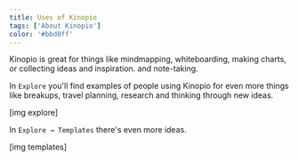 ```yaml
---
title: Uses of Kinopio
tags: ['About Kinopio']
color: '#bbd0ff'
---
```


Kinopio is great for things like mindmapping, whiteboarding, making charts, or collecting ideas and inspiration. and note-taking.

In `Explore` you'll find examples of people using Kinopio for even more things like breakups, travel planning, research and thinking through new ideas.

[img explore]

In `Explore → Templates` there's even more ideas.

[img templates]